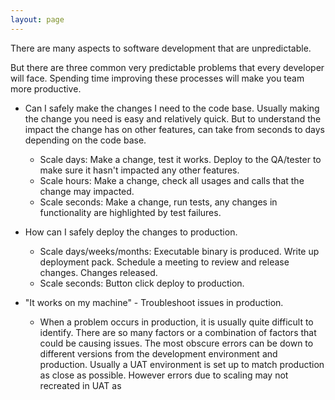 ```yaml
---
layout: page
---
```

There are many aspects to software development that are unpredictable.

But there are three common very predictable problems that every developer will face.
Spending time improving these processes will make you team more productive.

* Can I safely make the changes I need to the code base.
  Usually making the change you need is easy and relatively quick. But to understand the impact the change has on other features,
  can take from seconds to days depending on the code base.

  * Scale days: Make a change, test it works. Deploy to the QA/tester to make sure it hasn't impacted any other features.
  * Scale hours: Make a change, check all usages and calls that the change may impacted.
  * Scale seconds: Make a change, run tests, any changes in functionality are highlighted by test failures.


* How can I safely deploy the changes to production.
  * Scale days/weeks/months: Executable binary is produced.
    Write up deployment pack. Schedule a meeting to review and release changes. Changes released.
  * Scale seconds: Button click deploy to production.


* "It works on my machine" - Troubleshoot issues in production.
  * When a problem occurs in production, it is usually quite difficult to identify. There are so many factors or a combination of factors that could be causing issues. The most obscure errors can be down to different versions from the development environment and production. Usually a UAT environment is set up to match production as close as possible. However errors due to scaling may not recreated in UAT as
